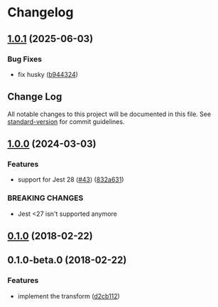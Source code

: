 # Changelog

## [1.0.1](https://github.com/QuentinRoy/jest-transform-pug/compare/v1.0.0...v1.0.1) (2025-06-03)


### Bug Fixes

* fix husky ([b944324](https://github.com/QuentinRoy/jest-transform-pug/commit/b9443244d82ae88cd4d75c41547b8e61b1ed6fb7))

## Change Log

All notable changes to this project will be documented in this file. See [standard-version](https://github.com/conventional-changelog/standard-version) for commit guidelines.

<a name="1.0.0"></a>
## [1.0.0](https://github.com/QuentinRoy/jest-transform-pug/compare/v0.1.0...v1.0.0) (2024-03-03)


### Features

* support for Jest 28 ([#43](https://github.com/QuentinRoy/jest-transform-pug/issues/43)) ([832a631](https://github.com/QuentinRoy/jest-transform-pug/commit/832a631))


### BREAKING CHANGES

* Jest <27 isn't supported anymore



<a name="0.1.0"></a>
## [0.1.0](https://github.com/QuentinRoy/jest-transform-pug/compare/v0.1.0-beta.0...v0.1.0) (2018-02-22)



<a name="0.1.0-beta.0"></a>
## 0.1.0-beta.0 (2018-02-22)


### Features

* implement the transform ([d2cb112](https://github.com/QuentinRoy/jest-transform-pug/commit/d2cb112))

